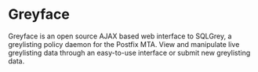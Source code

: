 Greyface
========

Greyface is an open source AJAX based web interface to SQLGrey, a greylisting policy daemon for the Postfix MTA. View and manipulate live greylisting data through an easy-to-use interface or submit new greylisting data.
